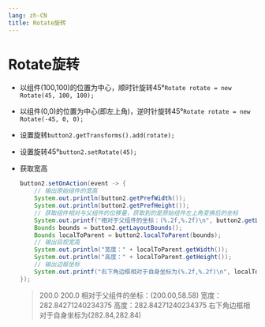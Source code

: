 ```yaml
---
lang: zh-CN
title: Rotate旋转
---
```



# Rotate旋转

* 以组件(100,100)的位置为中心，顺时针旋转45°`Rotate rotate = new Rotate(45, 100, 100);`

* 以组件(0,0)的位置为中心(即左上角)，逆时针旋转45°`Rotate rotate = new Rotate(-45, 0, 0);`

* 设置旋转`button2.getTransforms().add(rotate);`

* 设置旋转45°`button2.setRotate(45);`

* 获取宽高
  
    ```java
    button2.setOnAction(event -> {  
        // 输出原始组件的宽高  
        System.out.println(button2.getPrefWidth());  
        System.out.println(button2.getPrefHeight());  
        // 获取组件相对与父组件的位移量，获取到的是原始组件左上角变换后的坐标  
        System.out.printf("相对于父组件的坐标：(%.2f,%.2f)\n", button2.getLocalToParentTransform().getTx(), button2.getLocalToParentTransform().getTy());  
        Bounds bounds = button2.getLayoutBounds();  
        Bounds localToParent = button2.localToParent(bounds);  
        // 输出目视宽高  
        System.out.println("宽度：" + localToParent.getWidth());  
        System.out.println("高度：" + localToParent.getHeight());  
        // 输出边框坐标  
        System.out.printf("右下角边框相对于自身坐标为(%.2f,%.2f)\n", localToParent.getMaxX() - localToParent.getMinX(), localToParent.getMaxY() - localToParent.getMinY());  
    });
    ```
    
    > 200.0
    > 200.0
    > 相对于父组件的坐标：(200.00,58.58)
    > 宽度：282.84271240234375
    > 高度：282.84271240234375
    > 右下角边框相对于自身坐标为(282.84,282.84)